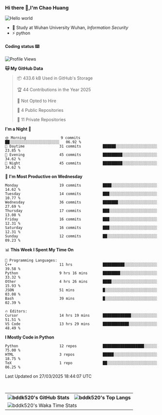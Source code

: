 ### Hi there 👋,I'm Chao Huang


<img src="https://raw.githubusercontent.com/sagar-viradiya/sagar-viradiya/master/resources/banner.png" alt="Hello world">


<br/>


- 🍻  Study at Wuhan University Wuhan, _Information Security_
- ⚡  python



#### Coding status  ⌨️

<!--START_SECTION:waka-->
![Profile Views](http://img.shields.io/badge/Profile%20Views-0-blue)

**🐱 My GitHub Data** 

> 📦 433.6 kB Used in GitHub's Storage 
 > 
> 🏆 44 Contributions in the Year 2025
 > 
> 🚫 Not Opted to Hire
 > 
> 📜 4 Public Repositories 
 > 
> 🔑 11 Private Repositories 
 > 
**I'm a Night 🦉** 

```text
🌞 Morning                9 commits           ██░░░░░░░░░░░░░░░░░░░░░░░   06.92 % 
🌆 Daytime                31 commits          ██████░░░░░░░░░░░░░░░░░░░   23.85 % 
🌃 Evening                45 commits          █████████░░░░░░░░░░░░░░░░   34.62 % 
🌙 Night                  45 commits          █████████░░░░░░░░░░░░░░░░   34.62 % 
```
📅 **I'm Most Productive on Wednesday** 

```text
Monday                   19 commits          ████░░░░░░░░░░░░░░░░░░░░░   14.62 % 
Tuesday                  14 commits          ███░░░░░░░░░░░░░░░░░░░░░░   10.77 % 
Wednesday                36 commits          ███████░░░░░░░░░░░░░░░░░░   27.69 % 
Thursday                 17 commits          ███░░░░░░░░░░░░░░░░░░░░░░   13.08 % 
Friday                   16 commits          ███░░░░░░░░░░░░░░░░░░░░░░   12.31 % 
Saturday                 16 commits          ███░░░░░░░░░░░░░░░░░░░░░░   12.31 % 
Sunday                   12 commits          ██░░░░░░░░░░░░░░░░░░░░░░░   09.23 % 
```


📊 **This Week I Spent My Time On** 

```text
💬 Programming Languages: 
C++                      11 hrs              ██████████░░░░░░░░░░░░░░░   39.58 % 
Python                   9 hrs 16 mins       ████████░░░░░░░░░░░░░░░░░   33.32 % 
Other                    4 hrs 26 mins       ████░░░░░░░░░░░░░░░░░░░░░   15.93 % 
JSON                     51 mins             █░░░░░░░░░░░░░░░░░░░░░░░░   03.08 % 
Bash                     39 mins             █░░░░░░░░░░░░░░░░░░░░░░░░   02.39 % 

🔥 Editors: 
Cursor                   14 hrs 19 mins      █████████████░░░░░░░░░░░░   51.51 % 
VS Code                  13 hrs 29 mins      ████████████░░░░░░░░░░░░░   48.49 % 
```

**I Mostly Code in Python** 

```text
Python                   12 repos            ███████████████████░░░░░░   75.00 % 
HTML                     3 repos             █████░░░░░░░░░░░░░░░░░░░░   18.75 % 
TeX                      1 repo              ██░░░░░░░░░░░░░░░░░░░░░░░   06.25 % 
```




 Last Updated on 27/03/2025 18:44:07 UTC
<!--END_SECTION:waka-->

<br/>

<table>
  <tr>
    <th>
      <img alt="bddk520's GitHub Stats" src="https://github-readme-stats-git-masterrstaa-rickstaa.vercel.app/api?username=bddk520&show_icons=true&theme=transparent&hide_border=true" align="center" />
    </th>
    <th>
      <img alt="bddk520's Top Langs" src="https://github-readme-stats-git-masterrstaa-rickstaa.vercel.app/api/top-langs/?username=bddk520&layout=compact&theme=transparent&hide_border=true&langs_count=10&hide=CMake" align="center" /> 
    </th>
  </tr>
  <tr>
    <td colspan=2>
      <img alt="bddk520's Waka Time Stats" src="https://github-readme-stats.vercel.app/api/wakatime?username=bddk&hide_border=true&layout=compact&theme=transparent&custom_title=WorkTimeThisWeek&range=last_7_days" align="center"/>
    </td>
  </tr>
</table>
